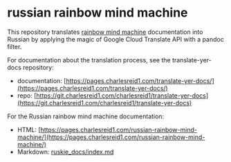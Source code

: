 # russian rainbow mind machine

This repository translates 
[rainbow mind machine](https://git.charlesreid1.com/b-rainbow-mind-machine)
documentation into Russian
by applying the magic of 
Google Cloud Translate API
with a pandoc filter.

For documentation about the translation process,
see the translate-yer-docs repository:

* documentation: [https://pages.charlesreid1.com/translate-yer-docs/](https://pages.charlesreid1.com/translate-yer-docs/)
* repo: [https://git.charlesreid1.com/charlesreid1/translate-yer-docs](https://git.charlesreid1.com/charlesreid1/translate-yer-docs)

For the Russian rainbow mind machine documentation:

* HTML: [https://pages.charlesreid1.com/russian-rainbow-mind-machine/](https://pages.charlesreid1.com/russian-rainbow-mind-machine/)
* Markdown: [ruskie_docs/index.md](ruskie_docs/index.md)



